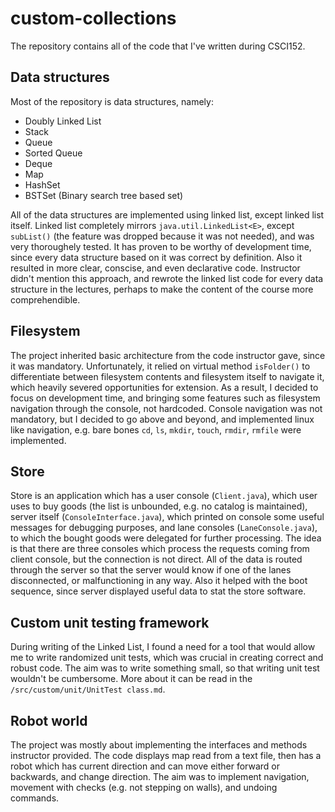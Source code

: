 # custom-collections

The repository contains all of the code that I've written during CSCI152.

## Data structures

Most of the repository is data structures, namely:

 - Doubly Linked List
 - Stack
 - Queue
 - Sorted Queue
 - Deque
 - Map
 - HashSet
 - BSTSet (Binary search tree based set)

All of the data structures are implemented using linked list, except linked list itself. Linked list completely mirrors `java.util.LinkedList<E>`, except `subList()` (the feature was dropped because it was not needed), and was very thoroughely tested. It has proven to be worthy of development time, since every data structure based on it was correct by definition. Also it resulted in more clear, conscise, and even declarative code. Instructor didn't mention this approach, and rewrote the linked list code for every data structure in the lectures, perhaps to make the content of the course more comprehendible.

## Filesystem

The project inherited basic architecture from the code instructor gave, since it was mandatory. Unfortunately, it relied on virtual method `isFolder()` to differentiate between filesystem contents and filesystem itself to navigate it, which heavily severed opportunities for extension. As a result, I decided to focus on development time, and bringing some features such as filesystem navigation through the console, not hardcoded. Console navigation was not mandatory, but I decided to go above and beyond, and implemented linux like navigation, e.g. bare bones `cd`, `ls`, `mkdir`, `touch`, `rmdir`, `rmfile` were implemented.

## Store

Store is an application which has a user console (`Client.java`), which user uses to buy goods (the list is unbounded, e.g. no catalog is maintained), server itself (`ConsoleInterface.java`), which printed on console some useful messages for debugging purposes, and lane consoles (`LaneConsole.java`), to which the bought goods were delegated for further processing. The idea is that there are three consoles which process the requests coming from client console, but the connection is not direct. All of the data is routed through the server so that the server would know if one of the lanes disconnected, or malfunctioning in any way. Also it helped with the boot sequence, since server displayed useful data to stat the store software.

## Custom unit testing framework

During writing of the Linked List, I found a need for a tool that would allow me to write randomized unit tests, which was crucial in creating correct and robust code. The aim was to write something small, so that writing unit test wouldn't be cumbersome. More about it can be read in the `/src/custom/unit/UnitTest class.md`.

## Robot world

The project was mostly about implementing the interfaces and methods instructor provided. The code displays map read from a text file, then has a robot which has current direction and can move either forward or backwards, and change direction. The aim was to implement navigation, movement with checks (e.g. not stepping on walls), and undoing commands.
